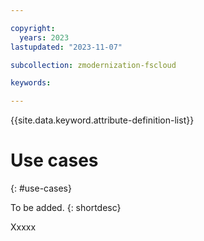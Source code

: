 ```yaml
---

copyright:
  years: 2023
lastupdated: "2023-11-07"

subcollection: zmodernization-fscloud

keywords:

---
```


{{site.data.keyword.attribute-definition-list}}

# Use cases
{: #use-cases}

To be added.
{: shortdesc}

Xxxxx

